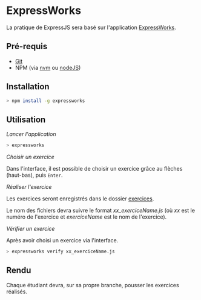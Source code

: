 # ExpressWorks

La pratique de ExpressJS sera basé sur l'application [ExpressWorks](https://github.com/azat-co/expressworks).

## Pré-requis

- [Git](https://git-scm.com/downloads)
- NPM (via [nvm](https://github.com/nvm-sh/nvm) ou [nodeJS](https://nodejs.org/en/download/))

## Installation

```bash
> npm install -g expressworks
```

## Utilisation

*Lancer l'application*
```bash
> expressworks
```

*Choisir un exercice*

Dans l'interface, il est possible de choisir un exercice grâce au flèches (haut-bas), puis `Enter`.

*Réaliser l'exercice*

Les exercices seront enregistrés dans le dossier [exercices](./exercices).

Le nom des fichiers devra suivre le format *xx_exerciceName.js* (où _xx_ est le numéro de l'exercice et _exerciceName_ est le nom de l'exercice).

*Vérifier un exercice*

Après avoir choisi un exercice via l'interface.

```bash
> expressworks verify xx_exerciceName.js
```

## Rendu

Chaque étudiant devra, sur sa propre branche, pousser les exercices réalisés.